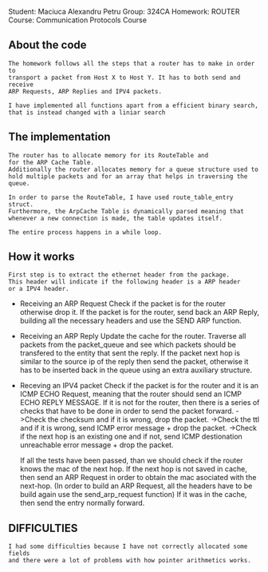 Student: Maciuca Alexandru Petru
Group: 324CA
Homework: ROUTER
Course: Communication Protocols Course

## About the code

    The homework follows all the steps that a router has to make in order to
    transport a packet from Host X to Host Y. It has to both send and receive
    ARP Requests, ARP Replies and IPV4 packets.

    I have implemented all functions apart from a efficient binary search,
    that is instead changed with a liniar search

## The implementation

    The router has to allocate memory for its RouteTable and 
    for the ARP Cache Table.
    Additionally the router allocates memory for a queue structure used to
    hold multiple packets and for an array that helps in traversing the queue.

    In order to parse the RouteTable, I have used route_table_entry struct.
    Furthermore, the ArpCache Table is dynamically parsed meaning that
    whenever a new connection is made, the table updates itself.  

    The entire process happens in a while loop.

## How it works

    First step is to extract the ethernet header from the package.
    This header will indicate if the following header is a ARP header
    or a IPV4 header.

  * Receiving an ARP Request
    Check if the packet is for the router otherwise drop it.
    If the packet is for the router, send back an ARP Reply,
    building all the necessary headers and use the SEND ARP function.

  * Receiving an ARP Reply
    Update the cache for the router.
    Traverse all packets from the packet_queue and see which packets should
    be transfered to the entity that sent the reply.
    If the packet next hop is similar to the source ip of the reply
    then send the packet, otherwise it has to be inserted back in the queue
    using an extra auxiliary structure.

  * Receving an IPV4 packet
    Check if the packet is for the router and it is an ICMP ECHO Request,
    meaning that the router should send an ICMP ECHO REPLY MESSAGE.
    If it is not for the router, then there is a series of checks that have
    to be done in order to send the packet forward.
    ->Check the checksum and if it is wrong, drop the packet.
    ->Check the ttl and if it is wrong, send ICMP error message + 
    drop the packet.
    ->Check if the next hop is an existing one and if not, send ICMP
    destionation unreachable error message + drop the packet.

    If all the tests have been passed, than we should check if the router
    knows the mac of the next hop. 
    If the next hop is not saved in cache, then send an ARP Request in order
    to obtain the mac asociated with the next-hop.
    (In order to build an ARP Request, all the headers have to be build again
    use the send_arp_request function)
    If it was in the cache, then send the entry normally forward.
     	 
## DIFFICULTIES
    I had some difficulties because I have not correctly allocated some fields
    and there were a lot of problems with how pointer arithmetics works. 


